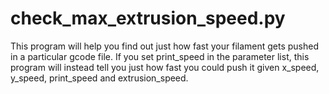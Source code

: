 # check_max_extrusion_speed.py
This program will help you find out just how fast your filament gets pushed in a particular gcode file.
If you set print_speed in the parameter list, this program will instead tell you just how fast you could push it given x_speed, y_speed, print_speed and extrusion_speed.
